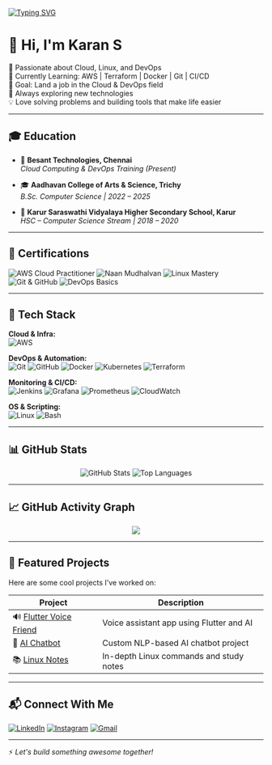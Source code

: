 [![Typing SVG](https://readme-typing-svg.demolab.com?font=Fira+Code&pause=1000&center=true&vCenter=true&width=435&lines=Aspiring+Cloud+%26+DevOps+Engineer;Linux+%7C+AWS+%7C+Terraform+Learner;Open+to+Collaboration+and+Internship)](https://git.io/typing-svg)

# 👋 Hi, I'm Karan S

🚀 Passionate about Cloud, Linux, and DevOps  
🧠 Currently Learning: AWS | Terraform | Docker | Git | CI/CD  
🎯 Goal: Land a job in the Cloud & DevOps field  
🌱 Always exploring new technologies  
💡 Love solving problems and building tools that make life easier

---

## 🎓 Education

- 📍 **Besant Technologies, Chennai**  
  *Cloud Computing & DevOps Training (Present)*

- 🎓 **Aadhavan College of Arts & Science, Trichy**  
  *B.Sc. Computer Science | 2022 – 2025*

- 🏫 **Karur Saraswathi Vidyalaya Higher Secondary School, Karur**  
  *HSC – Computer Science Stream | 2018 – 2020*

---

## 🏅 Certifications

![AWS Cloud Practitioner](https://img.shields.io/badge/AWS%20Cloud%20Practitioner-F7981D?style=for-the-badge&logo=amazon-aws&logoColor=white)
![Naan Mudhalvan](https://img.shields.io/badge/Naan%20Mudhalvan%20Course-007ACC?style=for-the-badge&logo=graduation-cap&logoColor=white)
![Linux Mastery](https://img.shields.io/badge/Mastered%20Linux-FCC624?style=for-the-badge&logo=linux&logoColor=black)
![Git & GitHub](https://img.shields.io/badge/Git%20%26%20GitHub-F05032?style=for-the-badge&logo=git&logoColor=white)
![DevOps Basics](https://img.shields.io/badge/DevOps%20Basics-2496ED?style=for-the-badge&logo=dev.to&logoColor=white)

---

## 🧰 Tech Stack

**Cloud & Infra:**  
![AWS](https://img.shields.io/badge/AWS-232F3E?style=for-the-badge&logo=amazon-aws&logoColor=white)

**DevOps & Automation:**  
![Git](https://img.shields.io/badge/Git-F05032?style=for-the-badge&logo=git&logoColor=white)
![GitHub](https://img.shields.io/badge/GitHub-181717?style=for-the-badge&logo=github&logoColor=white)
![Docker](https://img.shields.io/badge/Docker-2496ED?style=for-the-badge&logo=docker&logoColor=white)
![Kubernetes](https://img.shields.io/badge/Kubernetes-326CE5?style=for-the-badge&logo=kubernetes&logoColor=white)
![Terraform](https://img.shields.io/badge/Terraform-7B42BC?style=for-the-badge&logo=terraform&logoColor=white)

**Monitoring & CI/CD:**  
![Jenkins](https://img.shields.io/badge/Jenkins-D24939?style=for-the-badge&logo=jenkins&logoColor=white)
![Grafana](https://img.shields.io/badge/Grafana-F46800?style=for-the-badge&logo=grafana&logoColor=white)
![Prometheus](https://img.shields.io/badge/Prometheus-E6522C?style=for-the-badge&logo=prometheus&logoColor=white)
![CloudWatch](https://img.shields.io/badge/AWS%20CloudWatch-FF4F8B?style=for-the-badge&logo=amazon-aws&logoColor=white)

**OS & Scripting:**  
![Linux](https://img.shields.io/badge/Linux-FCC624?style=for-the-badge&logo=linux&logoColor=black)
![Bash](https://img.shields.io/badge/Bash-121011?style=for-the-badge&logo=gnubash&logoColor=white)

---

## 📊 GitHub Stats

<p align="center">
  <img src="https://github-readme-stats.vercel.app/api?username=KaranPrince&show_icons=true&theme=radical" alt="GitHub Stats" />
  <img src="https://github-readme-stats.vercel.app/api/top-langs/?username=KaranPrince&layout=compact&theme=radical" alt="Top Languages" />
</p>

---

## 📈 GitHub Activity Graph

<p align="center">
  <img src="https://github-readme-activity-graph.vercel.app/graph?username=KaranPrince&theme=radical" />
</p>

---

## 🚀 Featured Projects

Here are some cool projects I’ve worked on:

| Project | Description |
|--------|-------------|
| 🔊 [Flutter Voice Friend](https://github.com/KaranPrince/FLUTTER_VOICE_FRIEND) | Voice assistant app using Flutter and AI |
| 🤖 [AI Chatbot](https://github.com/KaranPrince/AI-CHATBOT) | Custom NLP-based AI chatbot project |
| 📚 [Linux Notes](https://github.com/KaranPrince/Linux-Notes) | In-depth Linux commands and study notes |

---

## 📬 Connect With Me

[![LinkedIn](https://img.shields.io/badge/LinkedIn-blue?style=for-the-badge&logo=linkedin&logoColor=white)](https://www.linkedin.com/in/karan-flutterdev)
[![Instagram](https://img.shields.io/badge/Instagram-E4405F?style=for-the-badge&logo=instagram&logoColor=white)](https://www.instagram.com/king.karan.22/)
[![Gmail](https://img.shields.io/badge/Email-D14836?style=for-the-badge&logo=gmail&logoColor=white)](mailto:karans.appdev@gmail.com)

---

⚡ *Let's build something awesome together!*
